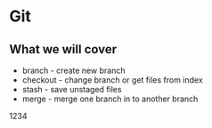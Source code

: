 # Git

## What we will cover

* branch - create new branch
* checkout - change branch or get files from index
* stash - save unstaged files
* merge - merge one branch in to another branch

1234